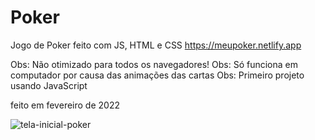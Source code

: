 # Poker
Jogo de Poker feito com JS, HTML e CSS
https://meupoker.netlify.app

Obs: Não otimizado para todos os navegadores!
Obs: Só funciona em computador por causa das animações das cartas
Obs: Primeiro projeto usando JavaScript

feito em fevereiro de 2022

![tela-inicial-poker](https://user-images.githubusercontent.com/90268052/187032109-aa2d3bdf-c07e-42df-bac9-6d2b212774c2.png)

